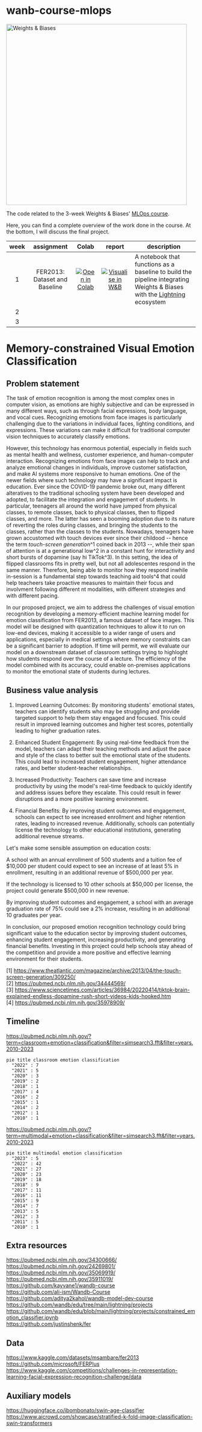 # wanb-course-mlops

<img src="https://i.imgur.com/gb6B4ig.png" width="480" alt="Weights & Biases" />

The code related to the 3-week Weights & Biases' [MLOps course](https://www.wandb.courses/courses/effective-mlops-model-development).

Here, you can find a complete overview of the work done in the course. At the bottom, I will discuss the final project.

| week | assignment      | Colab | report | description |
| :---: |:-------------------: | :-----------: | :-------:| ------|
| 1| FER2013: Dataset and Baseline      | [![Open in Colab](https://colab.research.google.com/assets/colab-badge.svg)](#)       |[![Visualise in W&B](https://raw.githubusercontent.com/wandb/assets/main/wandb-github-badge-gradient.svg)](#)| A notebook that functions as a baseline to build the pipeline integrating Weights & Biases with the [Lightning](https://www.pytorchlightning.ai/) ecosystem|
| 2 |
| 3 |

# Memory-constrained Visual Emotion Classification

## Problem statement

The task of emotion recognition is among the most complex ones in computer vision, as emotions are highly subjective and can be expressed in many different ways, such as through facial expressions, body language, and vocal cues. Recognizing emotions from face images is particularly challenging due to the variations in individual faces, lighting conditions, and expressions. These variations can make it difficult for traditional computer vision techniques to accurately classify emotions.

However, this technology has enormous potential, especially in fields such as mental health and wellness, customer experience, and human-computer interaction. Recognizing emotions from face images can help to track and analyze emotional changes in individuals, improve customer satisfaction, and make AI systems more responsive to human emotions. One of the newer fields where such technology may have a significant impact is education. Ever since the COVID-19 pandemic broke out, many different alteratives to the traditional schooling system have been developed and adopted, to facilitate the integration and engagement of students. In particular, teenagers all around the world have jumped from physical classes, to remote classes, back to physical classes, then to flipped classes, and more. The latter has seen a booming adoption due to its nature of reverting the roles during classes, and bringing the students to the classes, rather than the classes to the students. Nowadays, teenagers have grown accustomed with touch devices ever since their childood -- hence the term _touch-screen generation_^1 coined back in 2013 --, while their span of attention is at a generational low^2 in a constant hunt for interactivity and short bursts of dopamine (say hi TikTok^3). In this setting, the idea of flipped classrooms fits in pretty well, but not all adolescentes respond in the same manner. Therefore, being able to monitor how they respond inwhile in-session is a fundamental step towards teaching aid tools^4 that could help teacheers take proactive measures to maintain their focus and involvment following different nt modalities, with different strategies and  with different pacing.

In our proposed project, we aim to address the challenges of visual emotion recognition by developing a memory-efficient machine learning model for emotion classification from FER2013, a famous dataset of face images. This model will be designed with quantization techniques to allow it to run on low-end devices, making it accessible to a wider range of users and applications, especially in medical settings where memory constraints can be a significant barrier to adoption. If time will permit, we will evaluate our model on a downstream dataset of classroom settings trying to highloght how students respond over the course of a lecture. The efficiency of the model combined with its accuracy, could enable on-premises applications to monitor the emotional state of students during lectures.

## Business value analysis

1. Improved Learning Outcomes: By monitoring students' emotional states, teachers can identify students who may be struggling and provide targeted support to help them stay engaged and focused. This could result in improved learning outcomes and higher test scores, potentially leading to higher graduation rates.

2. Enhanced Student Engagement: By using real-time feedback from the model, teachers can adapt their teaching methods and adjust the pace and style of the class to better suit the emotional state of the students. This could lead to increased student engagement, higher attendance rates, and better student-teacher relationships.

3. Increased Productivity: Teachers can save time and increase productivity by using the model's real-time feedback to quickly identify and address issues before they escalate. This could result in fewer disruptions and a more positive learning environment.

4. Financial Benefits: By improving student outcomes and engagement, schools can expect to see increased enrollment and higher retention rates, leading to increased revenue. Additionally, schools can potentially license the technology to other educational institutions, generating additional revenue streams.

Let's make some sensible assumption on education costs:

A school with an annual enrollment of 500 students and a tuition fee of $10,000 per student could expect to see an increase of at least 5% in enrollment, resulting in an additional revenue of $500,000 per year.

If the technology is licensed to 10 other schools at $50,000 per license, the project could generate $500,000 in new revenue.

By improving student outcomes and engagement, a school with an average graduation rate of 75% could see a 2% increase, resulting in an additional 10 graduates per year.

In conclusion, our proposed emotion recognition technology could bring significant value to the education sector by improving student outcomes, enhancing student engagement, increasing productivity, and generating financial benefits. Investing in this project could help schools stay ahead of the competition and provide a more positive and effective learning environment for their students.

[1] https://www.theatlantic.com/magazine/archive/2013/04/the-touch-screen-generation/309250/  
[2] https://pubmed.ncbi.nlm.nih.gov/34444569/  
[3] https://www.sciencetimes.com/articles/36984/20220414/tiktok-brain-explained-endless-dopamine-rush-short-videos-kids-hooked.htm  
[4] https://pubmed.ncbi.nlm.nih.gov/35978909/  

## Timeline

https://pubmed.ncbi.nlm.nih.gov/?term=classroom+emotion+classification&filter=simsearch3.fft&filter=years.2010-2023

```mermaid
pie title classroom emotion classification
  "2022" : 7
  "2021" : 5
  "2020" : 3
  "2019" : 2
  "2018" : 1
  "2017" : 4
  "2016" : 2
  "2015" : 1
  "2014" : 2
  "2012" : 1
  "2010" : 1
```

https://pubmed.ncbi.nlm.nih.gov/?term=multimodal+emotion+classification&filter=simsearch3.fft&filter=years.2010-2023

```mermaid
pie title multimodal emotion classification
  "2023" : 5
  "2022" : 42
  "2021" : 27
  "2020" : 23
  "2019" : 18
  "2018" : 9
  "2017" : 11
  "2016" : 11
  "2015" : 9
  "2014" : 7
  "2013" : 5
  "2012" : 3
  "2011" : 5
  "2010" : 1
```

## Extra resources

https://pubmed.ncbi.nlm.nih.gov/34300666/  
https://pubmed.ncbi.nlm.nih.gov/24269801/  
https://pubmed.ncbi.nlm.nih.gov/35069919/  
https://pubmed.ncbi.nlm.nih.gov/35911019/  
https://github.com/kayvane1/wandb-course  
https://github.com/ali-ism/Wandb-Course  
https://github.com/aditya2kahol/wandb-model-dev-course  
https://github.com/wandb/edu/tree/main/lightning/projects  
https://github.com/wandb/edu/blob/main/lightning/projects/constrained_emotion_classifier.ipynb  
https://github.com/justinshenk/fer  

## Data

https://www.kaggle.com/datasets/msambare/fer2013  
https://github.com/microsoft/FERPlus  
https://www.kaggle.com/competitions/challenges-in-representation-learning-facial-expression-recognition-challenge/data

## Auxiliary models

https://huggingface.co/ibombonato/swin-age-classifier  
https://www.aicrowd.com/showcase/stratified-k-fold-image-classification-swin-transformers
